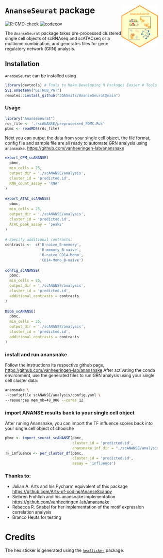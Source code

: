 
# `AnanseSeurat` package <img src='man/figures/logo.png' align="right" height="139" />

<!-- badges: start -->

[![R-CMD-check](https://github.com/JGASmits/AnanseSeurat/actions/workflows/R-CMD-check.yaml/badge.svg)](https://github.com/JGASmits/AnanseSeurat/actions/workflows/R-CMD-check.yaml)
[![codecov](https://codecov.io/github/JGASmits/AnanseSeurat/branch/main/graph/badge.svg?token=0XKWAD0KJ7)](https://codecov.io/github/JGASmits/AnanseSeurat)
<!-- badges: end -->

The `AnanseSeurat` package takes pre-processed clustered single cell
objects of scRNAseq and scATACseq or a multiome combination, and
generates files for gene regulatory network (GRN) analysis.

## Installation

`AnanseSeurat` can be installed using

``` r
library(devtools) # Tools to Make Developing R Packages Easier # Tools to Make Developing R Packages Easier
Sys.unsetenv("GITHUB_PAT")
remotes::install_github("JGASmits/AnanseSeurat@main")
```

### Usage

``` r
library("AnanseSeurat")
rds_file <- './scANANSE/preprocessed_PDMC.Rds'
pbmc <- readRDS(rds_file)
```

Next you can output the data from your single cell object, the file
format, config file and sample file are all ready to automate GRN
analysis using `anansnake`.
<https://github.com/vanheeringen-lab/anansnake>

``` r
export_CPM_scANANSE(
  pbmc,
  min_cells = 25,
  output_dir = './scANANSE/analysis',
  cluster_id = 'predicted.id',
  RNA_count_assay = 'RNA'
)

export_ATAC_scANANSE(
  pbmc,
  min_cells = 25,
  output_dir = './scANANSE/analysis',
  cluster_id = 'predicted.id',
  ATAC_peak_assay = 'peaks'
)

# Specify additional contrasts:
contrasts <-  c('B-naive_B-memory',
                'B-memory_B-naive',
                'B-naive_CD14-Mono',
                'CD14-Mono_B-naive')

config_scANANSE(
  pbmc,
  min_cells = 25,
  output_dir = './scANANSE/analysis',
  cluster_id = 'predicted.id',
  additional_contrasts = contrasts
)

DEGS_scANANSE(
  pbmc,
  min_cells = 25,
  output_dir = './scANANSE/analysis',
  cluster_id = 'predicted.id',
  additional_contrasts = contrasts
)
```

### install and run anansnake

Follow the instructions its respective github page,
<https://github.com/vanheeringen-lab/anansnake> After activating the
conda environment, use the generated files to run GRN analysis using
your single cell cluster data:

``` bash
anansnake \
--configfile scANANSE/analysis/config.yaml \
--resources mem_mb=48_000 --cores 12
```

### import ANANSE results back to your single cell object

After runing Anansnake, you can import the TF influence scores back into
your single cell object of chooiche

``` r
pbmc <- import_seurat_scANANSE(pbmc,
                               cluster_id = 'predicted.id',
                               anansnake_inf_dir = "./scANANSE/analysis/influence")
TF_influence <- per_cluster_df(pbmc,
                               cluster_id = 'predicted.id',
                               assay = 'influence')
```

### Thanks to:

- Julian A. Arts and his Pycharm equivalent of this package
  <https://github.com/Arts-of-coding/AnanseScanpy>
- Siebren Frohlich and his anansnake implementation
  <https://github.com/vanheeringen-lab/anansnake>
- Rebecca R. Snabel for her implementation of the motif expression
  correlation analysis
- Branco Heuts for testing

# Credits

The hex sticker is generated using the
[`hexSticker`](https://github.com/GuangchuangYu/hexSticker) package.

